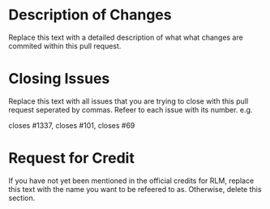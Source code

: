 # Description of Changes

Replace this text with a detailed description of what what changes are commited within this pull request.

# Closing Issues

Replace this text with all issues that you are trying to close with this pull request seperated by commas. Refeer to each issue with its number. e.g.

closes #1337, closes #101, closes #69

# Request for Credit

If you have not yet been mentioned in the official credits for RLM, replace this text with the name you want to be refeered to as. Otherwise, delete this section.
